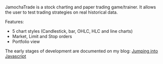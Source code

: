 JamochaTrade is a stock charting and paper trading game/trainer.  It allows the 
user to test trading strategies on real historical data.

Features:

- 5 chart styles (Candlestick, bar, OHLC, HLC and line charts)
- Market, Limit and Stop orders
- Portfolio view

The early stages of development are documented on my blog:
[Jumping into Javascript](http://nickzarr.com/blog4/2011/03/jumping-into-javascript/)
